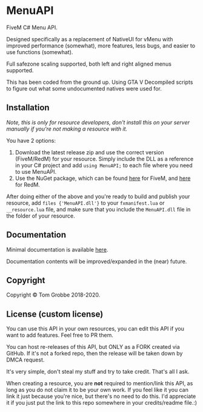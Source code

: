 # MenuAPI

FiveM C# Menu API.

Designed specifically as a replacement of NativeUI for vMenu with improved performance (somewhat), more features, less bugs, and easier to use functions (somewhat).

Full safezone scaling supported, both left and right aligned menus supported.

This has been coded from the ground up. Using GTA V Decompiled scripts to figure out what some undocumented natives were used for.

## Installation

_Note, this is only for resource developers, don't install this on your server manually if you're not making a resource with it._

You have 2 options:

1. Download the latest release zip and use the correct version (FiveM/RedM) for your resource. Simply include the DLL as a reference in your C# project and add `using MenuAPI;` to each file where you need to use MenuAPI.
2. Use the NuGet package, which can be found [here](https://www.nuget.org/packages/MenuAPI.FiveM/) for FiveM, and [here](https://www.nuget.org/packages/MenuAPI.RedM/) for RedM.

After doing either of the above and you're ready to build and publish your resource, add `files {'MenuAPI.dll'}` to your `fxmanifest.lua` or `__resource.lua` file, and make sure that you include the `MenuAPI.dll` file in the folder of your resource.

## Documentation

Minimal documentation is available [here](https://docs.vespura.com/mapi).

Documentation contents will be improved/expanded in the (near) future.

## Copyright

Copyright © Tom Grobbe 2018-2020.

## License (custom license)

You can use this API in your own resources, you can edit this API if you want to add features. Feel free to PR them.

You can host re-releases of this API, but ONLY as a FORK created via GitHub. If it's not a forked repo, then the release will be taken down by DMCA request.

It's very simple, don't steal my stuff and try to take credit. That's all I ask.

When creating a resource, you are **not** required to mention/link this API, as long as you do not claim it to be your own work.
If you feel like it you can link it just because you're nice, but there's no need to do this. I'd appreciate it if you just put the link to this repo somewhere in your credits/readme file.:)
